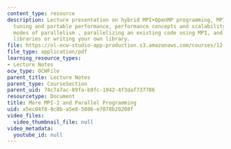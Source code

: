 ```yaml
---
content_type: resource
description: Lecture presentation on hybrid MPI+OpenMP programming, MPI performance
  tuning and portable performance, performance concepts and scalability, different
  modes of parallelism , parallelizing an existing code using MPI, and using 3rd party
  libraries or writing your own library.
file: https://ol-ocw-studio-app-production.s3.amazonaws.com/courses/12-950-parallel-programming-for-multicore-machines-using-openmp-and-mpi-january-iap-2010/a5ec04f88c8ba5e85086e7078b20200f_MIT12_950IAP10_Lec5.pdf
file_type: application/pdf
learning_resource_types:
- Lecture Notes
ocw_type: OCWFile
parent_title: Lecture Notes
parent_type: CourseSection
parent_uid: 74c7a7ac-89fa-b9fc-1942-4f3daf737786
resourcetype: Document
title: More MPI-1 and Parallel Programming
uid: a5ec04f8-8c8b-a5e8-5086-e7078b20200f
video_files:
  video_thumbnail_file: null
video_metadata:
  youtube_id: null
---
```

